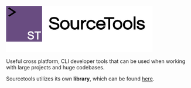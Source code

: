 <img src="https://raw.githubusercontent.com/hershyz/sourcetools/master/img/logo.png"/>
<p>Useful cross platform, CLI developer tools that can be used when working with large projects and huge codebases.</p>
<p>Sourcetools utilizes its own <strong>library</strong>, which can be found <a href="https://www.github.com/srctools/codebase">here</a>.</p>
